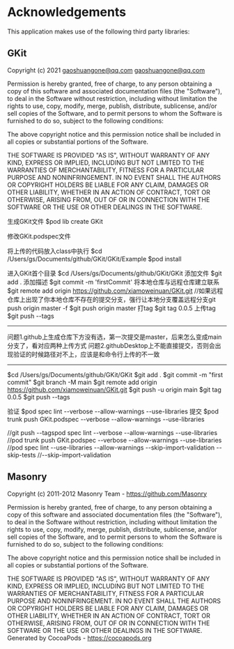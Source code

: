 # Acknowledgements
This application makes use of the following third party libraries:

## GKit

Copyright (c) 2021 gaoshuangone@qq.com <gaoshuangone@qq.com>

Permission is hereby granted, free of charge, to any person obtaining a copy
of this software and associated documentation files (the "Software"), to deal
in the Software without restriction, including without limitation the rights
to use, copy, modify, merge, publish, distribute, sublicense, and/or sell
copies of the Software, and to permit persons to whom the Software is
furnished to do so, subject to the following conditions:

The above copyright notice and this permission notice shall be included in
all copies or substantial portions of the Software.

THE SOFTWARE IS PROVIDED "AS IS", WITHOUT WARRANTY OF ANY KIND, EXPRESS OR
IMPLIED, INCLUDING BUT NOT LIMITED TO THE WARRANTIES OF MERCHANTABILITY,
FITNESS FOR A PARTICULAR PURPOSE AND NONINFRINGEMENT. IN NO EVENT SHALL THE
AUTHORS OR COPYRIGHT HOLDERS BE LIABLE FOR ANY CLAIM, DAMAGES OR OTHER
LIABILITY, WHETHER IN AN ACTION OF CONTRACT, TORT OR OTHERWISE, ARISING FROM,
OUT OF OR IN CONNECTION WITH THE SOFTWARE OR THE USE OR OTHER DEALINGS IN
THE SOFTWARE.

生成GKit文件
$pod lib create GKit

修改GKit.podspec文件

将上传的代码放入class中执行
$cd /Users/gs/Documents/github/GKit/GKit/Example
$pod install

进入GKit首个目录
$cd /Users/gs/Documents/github/GKit/GKit
添加文件
$git add .
添加描述
$git commit -m 'firstCommit'
将本地仓库与远程仓库建立联系
$git remote add origin https://github.com/xiamoweinuan/GKit.git
//如果远程仓库上出现了你本地仓库不存在的提交分支，强行让本地分支覆盖远程分支git push origin master -f
$git push origin master
打tag
$git tag 0.0.5
上传tag
$git push --tags


****
问题1.github上生成仓库下方没有选，第一次提交是master，后来怎么变成main分支了，看对应两种上传方式
问题2.githubDesktop上不能直接提交，否则会出现验证的时候路径对不上，应该是和命令行上传的不一致
******

$cd /Users/gs/Documents/github/GKit/GKit
$git add .
$git commit -m "first commit"
$git branch -M main
$git remote add origin https://github.com/xiamoweinuan/GKit.git
$git push -u origin main
$git tag 0.0.5
$git push --tags

验证
$pod spec lint --verbose --allow-warnings --use-libraries
提交
$pod trunk push GKit.podspec --verbose --allow-warnings --use-libraries



//git push --tagspod spec lint --verbose --allow-warnings --use-libraries
//pod trunk push GKit.podspec --verbose --allow-warnings --use-libraries
//pod spec lint --use-libraries --allow-warnings  --skip-import-validation --skip-tests
//--skip-import-validation


## Masonry

Copyright (c) 2011-2012 Masonry Team - https://github.com/Masonry

Permission is hereby granted, free of charge, to any person obtaining a copy
of this software and associated documentation files (the "Software"), to deal
in the Software without restriction, including without limitation the rights
to use, copy, modify, merge, publish, distribute, sublicense, and/or sell
copies of the Software, and to permit persons to whom the Software is
furnished to do so, subject to the following conditions:

The above copyright notice and this permission notice shall be included in
all copies or substantial portions of the Software.

THE SOFTWARE IS PROVIDED "AS IS", WITHOUT WARRANTY OF ANY KIND, EXPRESS OR
IMPLIED, INCLUDING BUT NOT LIMITED TO THE WARRANTIES OF MERCHANTABILITY,
FITNESS FOR A PARTICULAR PURPOSE AND NONINFRINGEMENT. IN NO EVENT SHALL THE
AUTHORS OR COPYRIGHT HOLDERS BE LIABLE FOR ANY CLAIM, DAMAGES OR OTHER
LIABILITY, WHETHER IN AN ACTION OF CONTRACT, TORT OR OTHERWISE, ARISING FROM,
OUT OF OR IN CONNECTION WITH THE SOFTWARE OR THE USE OR OTHER DEALINGS IN
THE SOFTWARE.
Generated by CocoaPods - https://cocoapods.org
